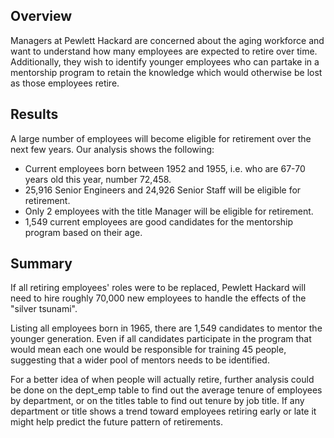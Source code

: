 ## Overview

Managers at Pewlett Hackard are concerned about the aging workforce and want to understand how many employees are expected to retire over time. Additionally, they wish to identify younger employees who can partake in a mentorship program to retain the knowledge which would otherwise be lost as those employees retire.

## Results

A large number of employees will become eligible for retirement over the next few years. Our analysis shows the following:

* Current employees born between 1952 and 1955, i.e. who are 67-70 years old this year, number 72,458.
* 25,916 Senior Engineers and 24,926 Senior Staff will be eligible for retirement.
* Only 2 employees with the title Manager will be eligible for retirement.
* 1,549 current employees are good candidates for the mentorship program based on their age.

## Summary

If all retiring employees' roles were to be replaced, Pewlett Hackard will need to hire roughly 70,000 new employees to handle the effects of the "silver tsunami".

Listing all employees born in 1965, there are 1,549 candidates to mentor the younger generation. Even if all candidates participate in the program that would mean each one would be responsible for training 45 people, suggesting that a wider pool of mentors needs to be identified.

For a better idea of when people will actually retire, further analysis could be done on the dept_emp table to find out the average tenure of employees by department, or on the titles table to find out tenure by job title. If any department or title shows a trend toward employees retiring early or late it might help predict the future pattern of retirements.

